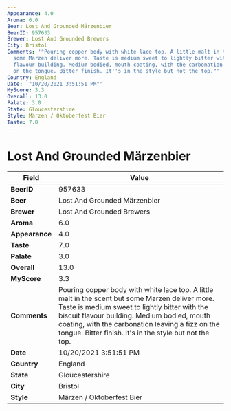 ```yaml
---
Appearance: 4.0
Aroma: 6.0
Beer: Lost And Grounded Märzenbier
BeerID: 957633
Brewer: Lost And Grounded Brewers
City: Bristol
Comments: '"Pouring copper body with white lace top. A little malt in the scent but
  some Marzen deliver more. Taste is medium sweet to lightly bitter with the biscuit
  flavour building. Medium bodied, mouth coating, with the carbonation leaving a fizz
  on the tongue. Bitter finish. It''s in the style but not the top."'
Country: England
Date: '"10/20/2021 3:51:51 PM"'
MyScore: 3.3
Overall: 13.0
Palate: 3.0
State: Gloucestershire
Style: Märzen / Oktoberfest Bier
Taste: 7.0
---
```


# Lost And Grounded Märzenbier

| Field         | Value |
|---------------|-------|
| **BeerID** | 957633 |
| **Beer** | Lost And Grounded Märzenbier |
| **Brewer** | Lost And Grounded Brewers |
| **Aroma** | 6.0 |
| **Appearance** | 4.0 |
| **Taste** | 7.0 |
| **Palate** | 3.0 |
| **Overall** | 13.0 |
| **MyScore** | 3.3 |
| **Comments** | Pouring copper body with white lace top. A little malt in the scent but some Marzen deliver more. Taste is medium sweet to lightly bitter with the biscuit flavour building. Medium bodied, mouth coating, with the carbonation leaving a fizz on the tongue. Bitter finish. It's in the style but not the top. |
| **Date** | 10/20/2021 3:51:51 PM |
| **Country** | England |
| **State** | Gloucestershire |
| **City** | Bristol |
| **Style** | Märzen / Oktoberfest Bier |
